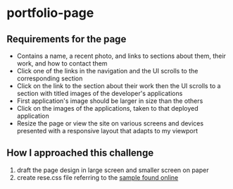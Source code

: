 # portfolio-page

## Requirements for the page
- Contains a name, a recent photo, and links to sections about them, their work, and how to contact them
- Click one of the links in the navigation and the UI scrolls to the corresponding section
- Click on the link to the section about their work then the UI scrolls to a section with titled images of the developer's applications
- First application's image should be larger in size than the others
- Click on the images of the applications, taken to that deployed application
- Resize the page or view the site on various screens and devices presented with a responsive layout that adapts to my viewport

## How I approached this challenge 

1. draft the page design in large screen and smaller screen on paper
2. create rese.css file referring to the [sample found online](https://meyerweb.com/eric/tools/css/reset/)